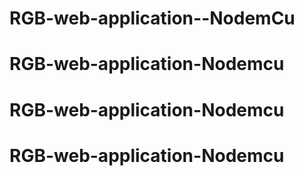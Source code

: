 # RGB-web-application--NodemCu
# RGB-web-application-Nodemcu
# RGB-web-application-Nodemcu
# RGB-web-application-Nodemcu

